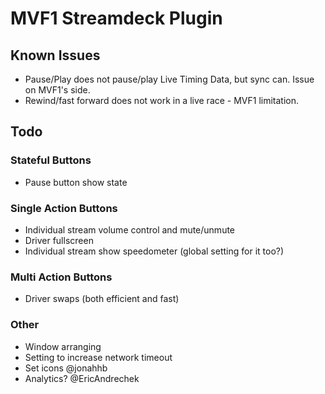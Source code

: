 # MVF1 Streamdeck Plugin

## Known Issues

- Pause/Play does not pause/play Live Timing Data, but sync can. Issue on MVF1's side.
- Rewind/fast forward does not work in a live race - MVF1 limitation.

## Todo

### Stateful Buttons

- Pause button show state

### Single Action Buttons

- Individual stream volume control and mute/unmute
- Driver fullscreen
- Individual stream show speedometer (global setting for it too?)

### Multi Action Buttons

- Driver swaps (both efficient and fast)

### Other

- Window arranging
- Setting to increase network timeout
- Set icons @jonahhb
- Analytics? @EricAndrechek
